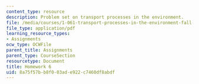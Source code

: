 ```yaml
---
content_type: resource
description: Problem set on transport processes in the environment.
file: /media/courses/1-061-transport-processes-in-the-environment-fall-2008/8a75f57bb8f003ade922c7460df8abdf_f02homework6.pdf
file_type: application/pdf
learning_resource_types:
- Assignments
ocw_type: OCWFile
parent_title: Assignments
parent_type: CourseSection
resourcetype: Document
title: Homework 6
uid: 8a75f57b-b8f0-03ad-e922-c7460df8abdf
---
```


